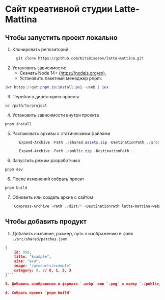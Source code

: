 # Сайт креативной студии Latte-Mattina

## Чтобы запустить проект локально

1. Клонировать репозиторий

```bash
     git clone https://github.com/KitaBiserov/latte-mattina.git
```

2. Установить зависимости:
   - Скачать Node 14+ (https://nodejs.org/en),
   - Установить пакетный менеджер pnpm:

```PowerShell
iwr https://get.pnpm.io/install.ps1 -useb | iex
```

3. Перейти в директорию проекта

```PowerShell
cd /path/to/project
```

4.  Установить зависимости внутри проекта

```PowerShell
pnpm install
```
5. Распаковать архивы с статическими файлами 
   ```PowerShell
      Expand-Archive -Path ./shared.assets.zip -DestinationPath ./src/shared 
   ```
   ```PowerShell
      Expand-Archive -Path ./public.zip -DestinationPath .
   ```
5. Запустить режим разработчика

```PowerShell
pnpm dev
```

6. После изменений собрать проект

```Powershell
pnpm build
```

7. Обновить или создать архив с сайтом

```PowerShell
	Compress-Archive -Path ./dist/* -DestinationPath latte-mattina-website.zip -Update
```

## Чтобы добавить продукт

1. Добавить название, размер, путь к изображению в файл `./src/shared/patches.json`

```JSON
{
    id: 999,
    title: "Example",
    size: "9x9",
    image: "/products/example"
    category: 0, // 0, 1, 2, 3
}```

3. Добавить изображение в формате `.webp` или `.png` в папку `./public/products/` (Пример: `./public/products/example`)

4. Собрать проект `pnpm build`

